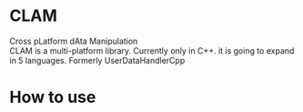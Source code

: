 # CLAM
Cross pLatform dAta Manipulation  
CLAM is a multi-platform library. Currently only in C++. it is going to expand in 5 languages.
Formerly UserDataHandlerCpp
# How to use
